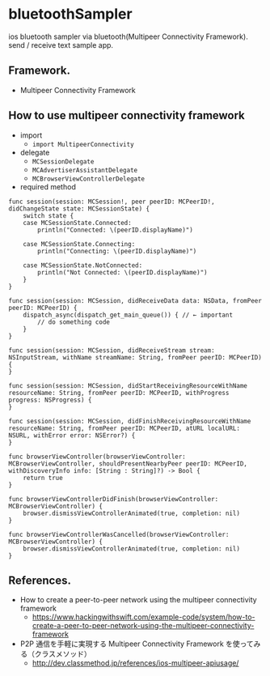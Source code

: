 # bluetoothSampler
ios bluetooth sampler via bluetooth(Multipeer Connectivity Framework).  
send / receive text sample app.

## Framework.
* Multipeer Connectivity Framework

## How to use multipeer connectivity framework
* import
	* ```import MultipeerConnectivity```
* delegate
	* ```MCSessionDelegate```
	* ```MCAdvertiserAssistantDelegate```
	* ```MCBrowserViewControllerDelegate```
* required method
```
func session(session: MCSession!, peer peerID: MCPeerID!, didChangeState state: MCSessionState) {
    switch state {
    case MCSessionState.Connected:
        println("Connected: \(peerID.displayName)")

    case MCSessionState.Connecting:
        println("Connecting: \(peerID.displayName)")

    case MCSessionState.NotConnected:
        println("Not Connected: \(peerID.displayName)")
    }
}

func session(session: MCSession, didReceiveData data: NSData, fromPeer peerID: MCPeerID) {
    dispatch_async(dispatch_get_main_queue()) { // ← important
        // do something code
    }
}
    
func session(session: MCSession, didReceiveStream stream: NSInputStream, withName streamName: String, fromPeer peerID: MCPeerID) {
}
    
func session(session: MCSession, didStartReceivingResourceWithName resourceName: String, fromPeer peerID: MCPeerID, withProgress progress: NSProgress) {
}
    
func session(session: MCSession, didFinishReceivingResourceWithName resourceName: String, fromPeer peerID: MCPeerID, atURL localURL: NSURL, withError error: NSError?) {
}
    
func browserViewController(browserViewController: MCBrowserViewController, shouldPresentNearbyPeer peerID: MCPeerID, withDiscoveryInfo info: [String : String]?) -> Bool {
	return true
}
    
func browserViewControllerDidFinish(browserViewController: MCBrowserViewController) {
	browser.dismissViewControllerAnimated(true, completion: nil)
}
    
func browserViewControllerWasCancelled(browserViewController: MCBrowserViewController) {
	browser.dismissViewControllerAnimated(true, completion: nil)
}
```

## References.
* How to create a peer-to-peer network using the multipeer connectivity framework 
	* <https://www.hackingwithswift.com/example-code/system/how-to-create-a-peer-to-peer-network-using-the-multipeer-connectivity-framework>
* P2P 通信を手軽に実現する Multipeer Connectivity Framework を使ってみる（クラスメソッド）
	* <http://dev.classmethod.jp/references/ios-multipeer-apiusage/>